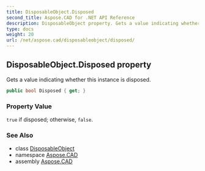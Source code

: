 ```yaml
---
title: DisposableObject.Disposed
second_title: Aspose.CAD for .NET API Reference
description: DisposableObject property. Gets a value indicating whether this instance is disposed
type: docs
weight: 20
url: /net/aspose.cad/disposableobject/disposed/
---
```

## DisposableObject.Disposed property

Gets a value indicating whether this instance is disposed.

```csharp
public bool Disposed { get; }
```

### Property Value

`true` if disposed; otherwise, `false`.

### See Also

* class [DisposableObject](../)
* namespace [Aspose.CAD](../../disposableobject/)
* assembly [Aspose.CAD](../../../)


